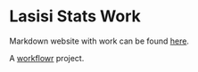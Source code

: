 # Lasisi Stats Work

Markdown website with work can be found [here](https://tinalasisi.github.io/lasisi_stats/).

A [workflowr][] project.

[workflowr]: https://github.com/jdblischak/workflowr
